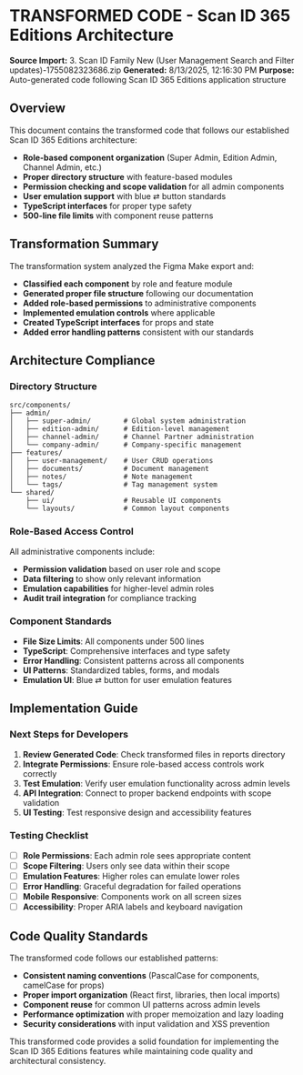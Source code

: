 # TRANSFORMED CODE - Scan ID 365 Editions Architecture

**Source Import:** 3. Scan ID Family New (User Management Search and Filter updates)-1755082323686.zip
**Generated:** 8/13/2025, 12:16:30 PM
**Purpose:** Auto-generated code following Scan ID 365 Editions application structure

## Overview

This document contains the transformed code that follows our established Scan ID 365 Editions architecture:
- **Role-based component organization** (Super Admin, Edition Admin, Channel Admin, etc.)
- **Proper directory structure** with feature-based modules
- **Permission checking and scope validation** for all admin components
- **User emulation support** with blue ⇄ button standards
- **TypeScript interfaces** for proper type safety
- **500-line file limits** with component reuse patterns

## Transformation Summary

The transformation system analyzed the Figma Make export and:
- **Classified each component** by role and feature module
- **Generated proper file structure** following our documentation
- **Added role-based permissions** to administrative components
- **Implemented emulation controls** where applicable
- **Created TypeScript interfaces** for props and state
- **Added error handling patterns** consistent with our standards

## Architecture Compliance

### **Directory Structure**
```
src/components/
├── admin/
│   ├── super-admin/        # Global system administration
│   ├── edition-admin/      # Edition-level management
│   ├── channel-admin/      # Channel Partner administration
│   └── company-admin/      # Company-specific management
├── features/
│   ├── user-management/    # User CRUD operations
│   ├── documents/          # Document management
│   ├── notes/              # Note management
│   └── tags/               # Tag management system
└── shared/
    ├── ui/                 # Reusable UI components
    └── layouts/            # Common layout components
```

### **Role-Based Access Control**
All administrative components include:
- **Permission validation** based on user role and scope
- **Data filtering** to show only relevant information
- **Emulation capabilities** for higher-level admin roles
- **Audit trail integration** for compliance tracking

### **Component Standards**
- **File Size Limits**: All components under 500 lines
- **TypeScript**: Comprehensive interfaces and type safety
- **Error Handling**: Consistent patterns across all components
- **UI Patterns**: Standardized tables, forms, and modals
- **Emulation UI**: Blue ⇄ button for user emulation features

## Implementation Guide

### **Next Steps for Developers**
1. **Review Generated Code**: Check transformed files in reports directory
2. **Integrate Permissions**: Ensure role-based access controls work correctly
3. **Test Emulation**: Verify user emulation functionality across admin levels
4. **API Integration**: Connect to proper backend endpoints with scope validation
5. **UI Testing**: Test responsive design and accessibility features

### **Testing Checklist**
- [ ] **Role Permissions**: Each admin role sees appropriate content
- [ ] **Scope Filtering**: Users only see data within their scope
- [ ] **Emulation Features**: Higher roles can emulate lower roles
- [ ] **Error Handling**: Graceful degradation for failed operations
- [ ] **Mobile Responsive**: Components work on all screen sizes
- [ ] **Accessibility**: Proper ARIA labels and keyboard navigation

## Code Quality Standards

The transformed code follows our established patterns:
- **Consistent naming conventions** (PascalCase for components, camelCase for props)
- **Proper import organization** (React first, libraries, then local imports)
- **Component reuse** for common UI patterns across admin levels
- **Performance optimization** with proper memoization and lazy loading
- **Security considerations** with input validation and XSS prevention

This transformed code provides a solid foundation for implementing the Scan ID 365 Editions features while maintaining code quality and architectural consistency.
